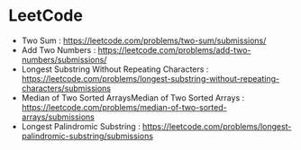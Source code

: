 # LeetCode #

- Two Sum : https://leetcode.com/problems/two-sum/submissions/
- Add Two Numbers : https://leetcode.com/problems/add-two-numbers/submissions/
- Longest Substring Without Repeating Characters : https://leetcode.com/problems/longest-substring-without-repeating-characters/submissions
- Median of Two Sorted ArraysMedian of Two Sorted Arrays : https://leetcode.com/problems/median-of-two-sorted-arrays/submissions
- Longest Palindromic Substring : https://leetcode.com/problems/longest-palindromic-substring/submissions
